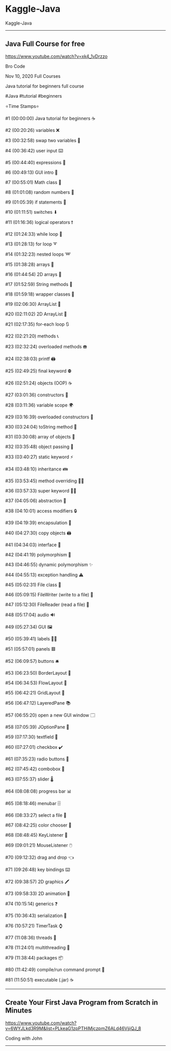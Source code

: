 # Kaggle-Java
Kaggle-Java


-----

## Java Full Course for free
https://www.youtube.com/watch?v=xk4_1vDrzzo

Bro Code

Nov 10, 2020  Full Courses

Java tutorial for beginners full course

#Java #tutorial #beginners

⭐️Time Stamps⭐️ 

#1   (00:00:00)  Java tutorial for beginners ☕

#2   (00:20:26)  variables ❌ 

#3   (00:32:58)  swap two variables 💱

#4   (00:36:42)  user input ⌨️

#5   (00:44:40)  expressions 🧮

#6   (00:49:13)  GUI intro 🚩

#7   (00:55:01)  Math class 📐

#8   (01:01:08)  random numbers 🎲

#9   (01:05:39)  if statements 🚧

#10 (01:11:51)  switches ⬇

#11 (01:16:36)  logical operators ❗

#12 (01:24:33)  while loop 🔄

#13 (01:28:13)  for loop ➰

#14 (01:32:23)  nested loops ➿

#15 (01:38:28)  arrays 🚗

#16 (01:44:54)  2D arrays 🚚

#17 (01:52:59)  String methods 💬

#18 (01:59:18)  wrapper classes 🎁

#19 (02:06:30)  ArrayList 🧾

#20 (02:11:02)  2D ArrayList 📜

#21 (02:17:35)  for-each loop 🔃

#22 (02:21:20)  methods 📞

#23 (02:32:24)  overloaded methods ☎️

#24 (02:38:03)  printf 🖨️

#25 (02:49:25)  final keyword ⛔

#26 (02:51:24)  objects (OOP) ☕

#27 (03:01:36)  constructors 👷

#28 (03:11:36)  variable scope 🌍

#29 (03:16:39)  overloaded constructors 🍕

#30 (03:24:04)  toString method 🎉

#31 (03:30:08)  array of objects 🍱

#32 (03:35:48)  object passing 🏬

#33 (03:40:27)  static keyword ⚡

#34 (03:48:10)  inheritance 👪

#35 (03:53:45)  method overriding 🙅‍♂️

#36 (03:57:33)  super keyword 🦸‍♂️

#37 (04:05:06)  abstraction 👻

#38 (04:10:01)  access modifiers 🔒

#39 (04:19:39)  encapsulation 💊

#40 (04:27:30)  copy objects 🖨️

#41 (04:34:03)  interface 🦅

#42 (04:41:19)  polymorphism 🏁

#43 (04:46:55)  dynamic polymorphism ✨

#44 (04:55:13)  exception handling ⚠️

#45 (05:02:31)  File class 📁

#46 (05:09:15)  FileWriter (write to a file) 📝

#47 (05:12:30)  FileReader (read a file) 📖

#48 (05:17:04)  audio 🔊

#49 (05:27:34)  GUI 🖼️

#50 (05:39:41)  labels 👨‍💻

#51 (05:57:01)  panels 🟥

#52 (06:09:57)  buttons 🛎️

#53 (06:23:50)  BorderLayout 🧭

#54 (06:34:53)  FlowLayout 🌊

#55 (06:42:21)  GridLayout 🔳

#56 (06:47:12)  LayeredPane 📚

#57 (06:55:20)  open a new GUI window 🗔

#58 (07:05:39)  JOptionPane 🛑

#59 (07:17:30)  textfield 📛

#60 (07:27:01)  checkbox ✔️

#61 (07:35:23)  radio buttons 🔘

#62 (07:45:42)  combobox 📑

#63 (07:55:37)  slider 🌡️

#64 (08:08:08)  progress bar 📊

#65 (08:18:46)  menubar 🗄️

#66 (08:33:27)  select a file 🔎

#67 (08:42:25)  color chooser 🎨

#68 (08:48:45)  KeyListener 🚀

#69 (09:01:21)  MouseListener 🖱️

#70 (09:12:32)  drag and drop 👈

#71 (09:26:48)  key bindings ⌨️

#72 (09:38:57)  2D graphics 🖍️

#73 (09:58:33)  2D animation 👾

#74 (10:15:14)  generics ❓

#75 (10:36:43)  serialization 🥣

#76 (10:57:21)  TimerTask ⌚

#77 (11:08:36)  threads 🧵

#78 (11:24:01)  multithreading 🧶

#79 (11:38:44)  packages 📦

#80 (11:42:49)  compile/run command prompt 💽

#81 (11:50:51)  executable (.jar) ☕

-----

## Create Your First Java Program from Scratch in Minutes

https://www.youtube.com/watch?v=6WYJLkd3R9M&list=PLkeaG1zpPTHiMjczpmZ6ALd46VjjiQJ_8

Coding with John





-----
